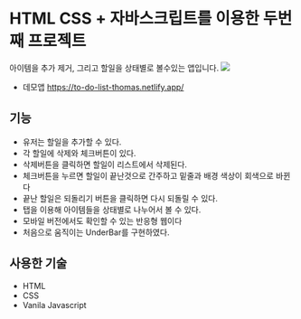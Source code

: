 # HTML CSS + 자바스크립트를 이용한 두번째 프로젝트<TO DO LIST>  
아이템을 추가 제거, 그리고 할일을 상태별로 볼수있는 앱입니다. 
![](https://i.imgur.com/kEIJhX9.png)
* 데모앱 https://to-do-list-thomas.netlify.app/
  
## 기능
  * 유저는 할일을 추가할 수 있다.
  * 각 할일에 삭제와 체크버튼이 있다.
  * 삭제버튼을 클릭하면 할일이 리스트에서 삭제된다.
  * 체크버튼을 누르면 할일이 끝난것으로 간주하고 밑줄과 배경 색상이 회색으로 바뀐다
  * 끝난 할일은 되돌리기 버튼을 클릭하면 다시 되돌릴 수 있다.
  * 탭을 이용해 아이템들을 상태별로 나누어서 볼 수 있다.
  * 모바일 버전에서도 확인할 수 있는 반응형 웹이다
  * 처음으로 움직이는 UnderBar를 구현하였다.

## 사용한 기술
  * HTML
  * CSS
  * Vanila Javascript
  

